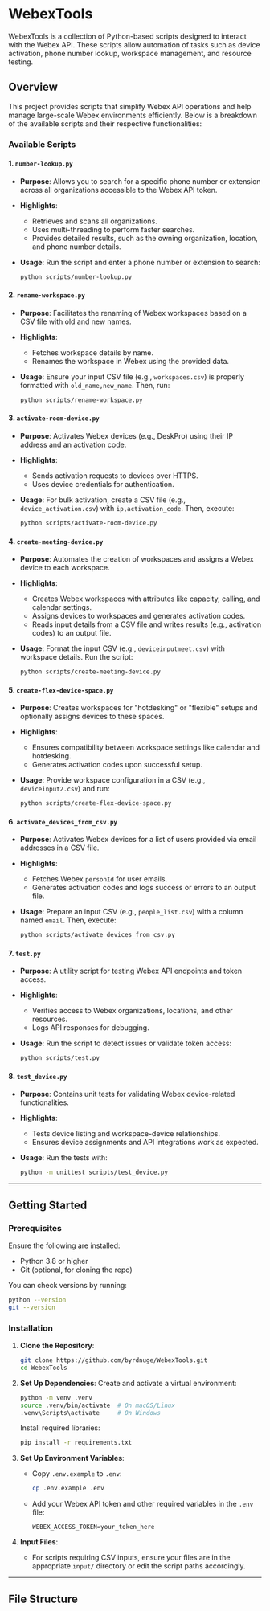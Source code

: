 # WebexTools

WebexTools is a collection of Python-based scripts designed to interact with the Webex API. These scripts allow automation of tasks such as device activation, phone number lookup, workspace management, and resource testing.

## Overview

This project provides scripts that simplify Webex API operations and help manage large-scale Webex environments efficiently. Below is a breakdown of the available scripts and their respective functionalities:

### Available Scripts

#### 1. `number-lookup.py`

- **Purpose**: Allows you to search for a specific phone number or extension across all organizations accessible to the Webex API token.
- **Highlights**:
  - Retrieves and scans all organizations.
  - Uses multi-threading to perform faster searches.
  - Provides detailed results, such as the owning organization, location, and phone number details.

- **Usage**:
  Run the script and enter a phone number or extension to search:
  ```bash
  python scripts/number-lookup.py
  ```

#### 2. `rename-workspace.py`

- **Purpose**: Facilitates the renaming of Webex workspaces based on a CSV file with old and new names.
- **Highlights**:
  - Fetches workspace details by name.
  - Renames the workspace in Webex using the provided data.

- **Usage**:
  Ensure your input CSV file (e.g., `workspaces.csv`) is properly formatted with `old_name,new_name`. Then, run:
  ```bash
  python scripts/rename-workspace.py
  ```

#### 3. `activate-room-device.py`

- **Purpose**: Activates Webex devices (e.g., DeskPro) using their IP address and an activation code.
- **Highlights**:
  - Sends activation requests to devices over HTTPS.
  - Uses device credentials for authentication.

- **Usage**:
  For bulk activation, create a CSV file (e.g., `device_activation.csv`) with `ip,activation_code`. Then, execute:
  ```bash
  python scripts/activate-room-device.py
  ```

#### 4. `create-meeting-device.py`

- **Purpose**: Automates the creation of workspaces and assigns a Webex device to each workspace.
- **Highlights**:
  - Creates Webex workspaces with attributes like capacity, calling, and calendar settings.
  - Assigns devices to workspaces and generates activation codes.
  - Reads input details from a CSV file and writes results (e.g., activation codes) to an output file.

- **Usage**:
  Format the input CSV (e.g., `deviceinputmeet.csv`) with workspace details. Run the script:
  ```bash
  python scripts/create-meeting-device.py
  ```

#### 5. `create-flex-device-space.py`

- **Purpose**: Creates workspaces for "hotdesking" or "flexible" setups and optionally assigns devices to these spaces.
- **Highlights**:
  - Ensures compatibility between workspace settings like calendar and hotdesking.
  - Generates activation codes upon successful setup.

- **Usage**:
  Provide workspace configuration in a CSV (e.g., `deviceinput2.csv`) and run:
  ```bash
  python scripts/create-flex-device-space.py
  ```

#### 6. `activate_devices_from_csv.py`

- **Purpose**: Activates Webex devices for a list of users provided via email addresses in a CSV file.
- **Highlights**:
  - Fetches Webex `personId` for user emails.
  - Generates activation codes and logs success or errors to an output file.

- **Usage**:
  Prepare an input CSV (e.g., `people_list.csv`) with a column named `email`. Then, execute:
  ```bash
  python scripts/activate_devices_from_csv.py
  ```

#### 7. `test.py`

- **Purpose**: A utility script for testing Webex API endpoints and token access.
- **Highlights**:
  - Verifies access to Webex organizations, locations, and other resources.
  - Logs API responses for debugging.

- **Usage**:
  Run the script to detect issues or validate token access:
  ```bash
  python scripts/test.py
  ```

#### 8. `test_device.py`

- **Purpose**: Contains unit tests for validating Webex device-related functionalities.
- **Highlights**:
  - Tests device listing and workspace-device relationships.
  - Ensures device assignments and API integrations work as expected.

- **Usage**:
  Run the tests with:
  ```bash
  python -m unittest scripts/test_device.py
  ```

---

## Getting Started

### Prerequisites

Ensure the following are installed:

- Python 3.8 or higher
- Git (optional, for cloning the repo)

You can check versions by running:
```bash
python --version
git --version
```

### Installation

1. **Clone the Repository**:
   ```bash
   git clone https://github.com/byrdnuge/WebexTools.git
   cd WebexTools
   ```

2. **Set Up Dependencies**:
   Create and activate a virtual environment:
   ```bash
   python -m venv .venv
   source .venv/bin/activate  # On macOS/Linux
   .venv\Scripts\activate     # On Windows
   ```

   Install required libraries:
   ```bash
   pip install -r requirements.txt
   ```

3. **Set Up Environment Variables**:
   - Copy `.env.example` to `.env`:
     ```bash
     cp .env.example .env
     ```
   - Add your Webex API token and other required variables in the `.env` file:
     ```plaintext
     WEBEX_ACCESS_TOKEN=your_token_here
     ```

4. **Input Files**:
   - For scripts requiring CSV inputs, ensure your files are in the appropriate `input/` directory or edit the script paths accordingly.

---

## File Structure
